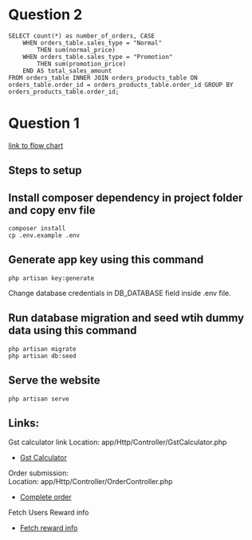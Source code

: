 # Question 2
```
SELECT count(*) as number_of_orders, CASE
    WHEN orders_table.sales_type = "Normal"
        THEN sum(normal_price)
    WHEN orders_table.sales_type = "Promotion"
        THEN sum(promotion_price)
    END AS total_sales_amount
FROM orders_table INNER JOIN orders_products_table ON orders_table.order_id = orders_products_table.order_id GROUP BY orders_products_table.order_id;
```

# Question 1
[link to flow chart](https://drive.google.com/file/d/1dpm3jUAGTZq7PR3hFPcXw-Fc1wQCFQSe/view?usp=sharing)

## Steps to setup

## Install composer dependency in project folder and copy env file
```
composer install
cp .env.example .env
```

## Generate app key using this command 
```
php artisan key:generate
```

Change database credentials in DB_DATABASE field inside .env file. 

## Run database migration and seed wtih dummy data using this command
```
php artisan migrate 
php artisan db:seed 
```

## Serve the website
```
php artisan serve
```

## Links: 

Gst calculator link 
Location: app/Http/Controller/GstCalculator.php 
- [Gst Calculator](http://127.0.0.1:8000/gst-calculator) 

Order submission:  
Location: app/Http/Controller/OrderController.php 

- [Complete order](http://127.0.0.1:8000/complete-order/1) 

Fetch Users Reward info
- [Fetch reward info](http://127.0.0.1:8000/rewards)
